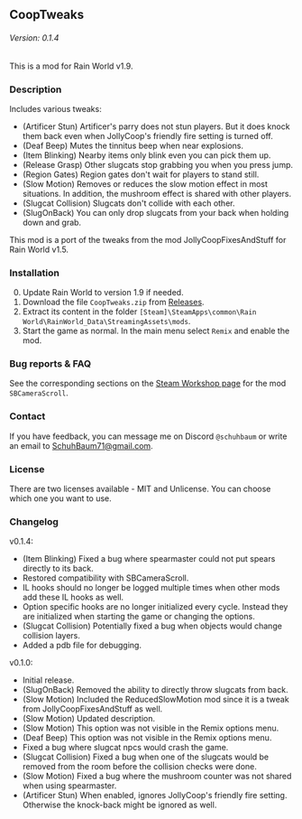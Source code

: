## CoopTweaks
###### Version: 0.1.4

This is a mod for Rain World v1.9.

### Description
Includes various tweaks:
- (Artificer Stun) Artificer's parry does not stun players. But it does knock them back even when JollyCoop's friendly fire setting is turned off.
- (Deaf Beep) Mutes the tinnitus beep when near explosions.
- (Item Blinking) Nearby items only blink even you can pick them up.
- (Release Grasp) Other slugcats stop grabbing you when you press jump.
- (Region Gates) Region gates don't wait for players to stand still.
- (Slow Motion) Removes or reduces the slow motion effect in most situations. In addition, the mushroom effect is shared with other players.
- (Slugcat Collision) Slugcats don't collide with each other.
- (SlugOnBack) You can only drop slugcats from your back when holding down and grab.  
  
This mod is a port of the tweaks from the mod JollyCoopFixesAndStuff for Rain World v1.5.

### Installation
0. Update Rain World to version 1.9 if needed.
1. Download the file  `CoopTweaks.zip` from [Releases](https://github.com/SchuhBaum/CoopTweaks/releases/tag/v0.1.4).
2. Extract its content in the folder `[Steam]\SteamApps\common\Rain World\RainWorld_Data\StreamingAssets\mods`.
3. Start the game as normal. In the main menu select `Remix` and enable the mod. 

### Bug reports & FAQ
See the corresponding sections on the [Steam Workshop page](https://steamcommunity.com/sharedfiles/filedetails/?id=2928752589) for the mod `SBCameraScroll`.

### Contact
If you have feedback, you can message me on Discord `@schuhbaum` or write an email to SchuhBaum71@gmail.com.

### License
There are two licenses available - MIT and Unlicense. You can choose which one you want to use. 

### Changelog
v0.1.4:
- (Item Blinking) Fixed a bug where spearmaster could not put spears directly to its back.
- Restored compatibility with SBCameraScroll.
- IL hooks should no longer be logged multiple times when other mods add these IL hooks as well.
- Option specific hooks are no longer initialized every cycle. Instead they are initialized when starting the game or changing the options.
- (Slugcat Collision) Potentially fixed a bug when objects would change collision layers.
- Added a pdb file for debugging.

v0.1.0:
- Initial release.
- (SlugOnBack) Removed the ability to directly throw slugcats from back.
- (Slow Motion) Included the ReducedSlowMotion mod since it is a tweak from JollyCoopFixesAndStuff as well.
- (Slow Motion) Updated description.
- (Slow Motion) This option was not visible in the Remix options menu.
- (Deaf Beep) This option was not visible in the Remix options menu.
- Fixed a bug where slugcat npcs would crash the game.
- (Slugcat Collision) Fixed a bug when one of the slugcats would be removed from the room before the collision checks were done.
- (Slow Motion) Fixed a bug where the mushroom counter was not shared when using spearmaster.
- (Artificer Stun) When enabled, ignores JollyCoop's friendly fire setting. Otherwise the knock-back might be ignored as well.